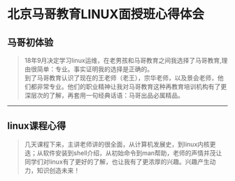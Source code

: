 # 北京马哥教育LINUX面授班心得体会    
## 马哥初体验   
  > 18年9月决定学习linux运维，在老男孩和马哥教育之间我选择了马哥教育,理由很简单：专业。事实证明我的选择是正确的。</br>
  > 到了马哥教育认识了现在的王老师（老王），宗华老师，以及景会老师，他们都非常专业。他们的职业精神让我对马哥教育这种再教育培训机构有了更深层次的了解，再套用一句经典话语：马哥出品必属精品。
***
## linux课程心得  
> 几天课程下来，主讲老师讲的很全面，从计算机发展史，到linux内核更迭；从软件安装到shell介绍，从初始命令到man帮助，老师的声情并茂让同学们对linux有了更好的了解，也让我有了更浓厚的兴趣。兴趣产生动力，知识创造未来！
